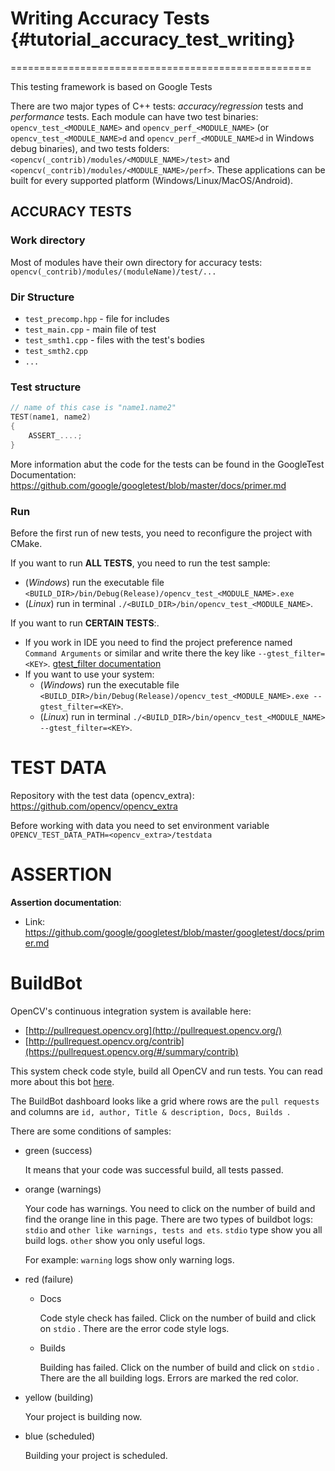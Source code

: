 # Writing Accuracy Tests {#tutorial_accuracy_test_writing}
====================================================

This testing framework is based on Google Tests

There are two major types of C++ tests: *accuracy/regression* tests and *performance* tests. Each module can have two test binaries: `opencv_test_<MODULE_NAME>` and `opencv_perf_<MODULE_NAME>` (or `opencv_test_<MODULE_NAME>d` and `opencv_perf_<MODULE_NAME>d` in Windows debug binaries), and two tests folders: `<opencv(_contrib)/modules/<MODULE_NAME>/test>` and `<opencv(_contrib)/modules/<MODULE_NAME>/perf>`. These applications can be built for every supported platform (Windows/Linux/MacOS/Android).

## ACCURACY TESTS

### Work directory

Most of modules have their own directory for accuracy tests: `opencv(_contrib)/modules/(moduleName)/test/...`

### Dir Structure

- `test_precomp.hpp` - file for includes
- `test_main.cpp` - main file of test
- `test_smth1.cpp` - files with the test's bodies
- `test_smth2.cpp`
- `...`

### Test structure

```c++
// name of this case is "name1.name2"
TEST(name1, name2)
{
    ASSERT_....;
}
```
More information abut the code for the tests can be found in the GoogleTest Documentation: https://github.com/google/googletest/blob/master/docs/primer.md

### Run

Before the first run of new tests, you need to reconfigure the project with CMake.

If you want to run **ALL TESTS**, you need to run the test sample:

- (*Windows*) run the executable file `<BUILD_DIR>/bin/Debug(Release)/opencv_test_<MODULE_NAME>.exe`
- (*Linux*) run in terminal `./<BUILD_DIR>/bin/opencv_test_<MODULE_NAME>`.

If you want to run **CERTAIN TESTS**:.

- If you work in IDE you need to find the project preference named `Command Arguments` or similar and write there the key like `--gtest_filter=<KEY>`.  [gtest_filter documentation](https://github.com/google/googletest/blob/273f8cb059a4e7b089731036392422b5ef489791/docs/advanced.md#running-a-subset-of-the-tests)
- If you want to use your system:
  - (*Windows*) run the executable file `<BUILD_DIR>/bin/Debug(Release)/opencv_test_<MODULE_NAME>.exe --gtest_filter=<KEY>`.
  - (*Linux*) run in terminal `./<BUILD_DIR>/bin/opencv_test_<MODULE_NAME> --gtest_filter=<KEY>`.

# TEST DATA

Repository with the test data (opencv_extra): https://github.com/opencv/opencv_extra

Before working with data you need to set environment variable `OPENCV_TEST_DATA_PATH=<opencv_extra>/testdata`

# ASSERTION

**Assertion documentation**:

- Link: https://github.com/google/googletest/blob/master/googletest/docs/primer.md

# BuildBot

OpenCV's continuous integration system is available here:

- [http://pullrequest.opencv.org](http://pullrequest.opencv.org/)
- [http://pullrequest.opencv.org/contrib](https://pullrequest.opencv.org/#/summary/contrib)

This system check code style, build all OpenCV and run tests. You can read more about this bot [here](https://pullrequest.opencv.org/buildbot/).

The BuildBot dashboard looks like a grid where rows are the `pull requests` and columns are `id, author, Title & description, Docs, Builds `.

There are some conditions of samples:

- green (success)

  It means that your code was successful build, all tests passed.

- orange (warnings)

  Your code has warnings. You need to click on the number of build and find the orange line in this page. There are two types of buildbot logs: `stdio` and `other like warnings, tests and ets`. `stdio` type show you all build logs. `other` show you only useful logs.

  For example: `warning` logs show only warning logs.

- red (failure)

  - Docs

    Code style check has failed. Click on the number of build and click on `stdio` . There are the error code style logs.

  - Builds

    Building has failed. Click on the number of build and click on `stdio` . There are the all building logs. Errors are marked the red color.

- yellow (building)

  Your project is building now.

- blue (scheduled)

  Building your project is scheduled.